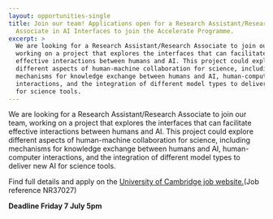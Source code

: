 ```yaml
---
layout: opportunities-single
title: Join our team! Applications open for a Research Assistant/Research
  Associate in AI Interfaces to join the Accelerate Programme.
excerpt: >
  We are looking for a Research Assistant/Research Associate to join our team,
  working on a project that explores the interfaces that can facilitate
  effective interactions between humans and AI. This project could explore
  different aspects of human-machine collaboration for science, including
  mechanisms for knowledge exchange between humans and AI, human-computer
  interactions, and the integration of different model types to deliver new AI
  for science tools.
---
```

We are looking for a Research Assistant/Research Associate to join our team, working on a project that explores the interfaces that can facilitate effective interactions between humans and AI. This project could explore different aspects of human-machine collaboration for science, including mechanisms for knowledge exchange between humans and AI, human-computer interactions, and the integration of different model types to deliver new AI for science tools.

Find full details and apply on the [University of Cambridge job website.](https://www.jobs.cam.ac.uk/job/41294/)(Job reference NR37027)

**D﻿eadline Friday 7 July 5pm**